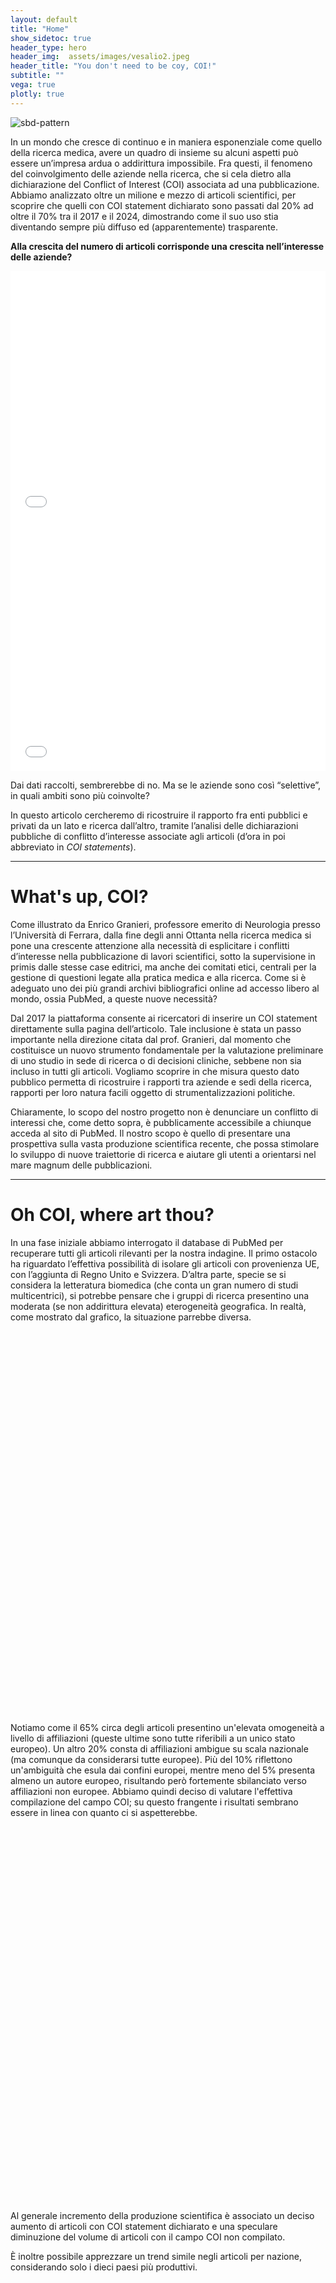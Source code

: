 ```yaml
---
layout: default
title: "Home"
show_sidetoc: true
header_type: hero
header_img:  assets/images/vesalio2.jpeg
header_title: "You don't need to be coy, COI!"
subtitle: ""
vega: true
plotly: true
---
```


<div class="full-width-wrapper">
    <img src="{{ site.baseurl }}/assets/images/header copy.svg" alt="sbd-pattern" class="full-width-image">
</div>

In un mondo che cresce di continuo e in maniera esponenziale come quello della ricerca medica, avere un quadro di insieme su alcuni aspetti può essere un’impresa ardua o addirittura impossibile. Fra questi, il fenomeno del coinvolgimento delle aziende nella ricerca, che si cela dietro alla dichiarazione del Conflict of Interest (COI) associata ad una pubblicazione.
Abbiamo analizzato oltre un milione e mezzo di articoli scientifici, per scoprire che quelli con COI statement dichiarato sono passati dal 20% ad oltre il 70% tra il 2017 e il 2024, dimostrando come il suo uso stia diventando sempre più diffuso ed (apparentemente) trasparente.

<strong>Alla crescita del numero di articoli corrisponde una crescita nell’interesse delle aziende?</strong>

<div style="height: 400px; width: 100%;">
  <iframe 
    src="/g2-2025-website/assets/charts/perc_empty_tagged.html"
    width="100%"
    height="100%"
    frameborder="0"
    style="border: none;"
    title="Percentuale_COI">
  </iframe>
</div>

<div style="height: 400px; width: 100%;">
  <iframe 
    src="/g2-2025-website/assets/charts/areas_empty_vs_tagged.html"
    width="100%"
    height="100%"
    frameborder="0"
    style="border: none;"
    title="Aree COI vuoto/non vuoto">
  </iframe>
</div>


Dai dati raccolti, sembrerebbe di no. Ma se le aziende sono così “selettive”, in quali ambiti sono più coinvolte? 

In questo articolo cercheremo di ricostruire il rapporto fra enti pubblici e privati da un lato e ricerca dall’altro, tramite l’analisi delle dichiarazioni pubbliche di conflitto d’interesse associate agli articoli (d’ora in poi abbreviato in <em>COI statements</em>).

---

<h1 class="text-center">What's up, COI?</h1>

Come illustrato da Enrico Granieri, professore emerito di Neurologia presso l’Università di Ferrara, dalla fine degli anni Ottanta nella ricerca medica si pone una crescente attenzione alla necessità di esplicitare i conflitti d’interesse nella pubblicazione di lavori scientifici, sotto la supervisione in primis dalle stesse case editrici, ma anche dei comitati etici, centrali per la gestione di questioni legate alla pratica medica e alla ricerca.
Come si è adeguato uno dei più grandi archivi bibliografici online ad accesso libero al mondo, ossia PubMed, a queste nuove necessità?

Dal 2017 la piattaforma consente ai ricercatori di inserire un COI statement direttamente sulla pagina dell’articolo. Tale inclusione è stata un passo importante nella direzione citata dal prof. Granieri, dal momento che costituisce un nuovo strumento fondamentale per la valutazione preliminare di uno studio in sede di ricerca o di decisioni cliniche, sebbene non sia incluso in tutti gli articoli.
Vogliamo scoprire in che misura questo dato pubblico permetta di ricostruire i rapporti tra aziende e sedi della ricerca, rapporti per loro natura facili oggetto di strumentalizzazioni politiche.

Chiaramente, lo scopo del nostro progetto non è denunciare un conflitto di interessi che, come detto sopra, è pubblicamente accessibile a chiunque acceda al sito di PubMed. Il nostro scopo è quello di presentare una prospettiva sulla vasta produzione scientifica recente, che possa stimolare lo sviluppo di nuove traiettorie di ricerca e aiutare gli utenti a orientarsi nel mare magnum delle pubblicazioni.

---

<h1 class="text-center">Oh COI, where art thou?</h1>

<p>In una fase iniziale abbiamo interrogato il database di PubMed per recuperare tutti gli articoli rilevanti per la nostra indagine. Il primo ostacolo ha riguardato l’effettiva possibilità di isolare gli articoli con provenienza UE, con l’aggiunta di Regno Unito e Svizzera. D’altra parte, specie se si considera la letteratura biomedica (che conta un gran numero di studi multicentrici), si potrebbe pensare che i gruppi di ricerca presentino una moderata (se non addirittura elevata) eterogeneità geografica. In realtà, come mostrato dal grafico, la situazione parrebbe diversa.</p>

<!-- Chart container with proper spacing -->
<div style="width: 600px; height: 600px; margin: 20px auto; overflow: hidden;">
  <vegachart 
    schema-url="/g2-2025-website/assets/charts/geo_distribution_chart.json"
    style="width: 100%; height: 100%; display: block;">
  </vegachart>
</div>

<p style="clear: both; margin-top: 20px;">Notiamo come il 65% circa degli articoli presentino un'elevata omogeneità a livello di affiliazioni (queste ultime sono tutte riferibili a un unico stato europeo). Un altro 20% consta di affiliazioni ambigue su scala nazionale (ma comunque da considerarsi tutte europee). Più del 10% riflettono un'ambiguità che esula dai confini europei, mentre meno del 5% presenta almeno un autore europeo, risultando però fortemente sbilanciato verso affiliazioni non europee. Abbiamo quindi deciso di valutare l'effettiva compilazione del campo COI; su questo frangente i risultati sembrano essere in linea con quanto ci si aspetterebbe.</p>


<div style="width: 1000px; height: 600px; margin: 10px auto; overflow: hidden;">
  <vegachart 
    schema-url="/g2-2025-website/assets/charts/COI_year.json"
    style="width: 100%; height: 100%; display: block;">
  </vegachart>
</div>

Al generale incremento della produzione scientifica è associato un deciso aumento di articoli con COI statement dichiarato e una speculare diminuzione del volume di articoli con il campo COI non compilato.

È inoltre possibile apprezzare un trend simile negli articoli per nazione, considerando solo i dieci paesi più produttivi.

<div style="width: 1000px; height: 600px; margin: 10px auto; overflow: hidden;">
  <vegachart 
    schema-url="/g2-2025-website/assets/charts/trend_disclosure_eu_chart.json"
    style="width: 100%; height: 100%; display: block;">
  </vegachart>
</div>

La produzione scientifica polacca in questo senso mostra un incremento percentuale decisamente superiore alla media. A tal proposito è possibile riscontrare un elevato numero di COI dichiarato in buona parte dei paesi dell’Est Europa (oltre alla Norvegia), come osservabile nella mappa sottostante.

inserire mappa

La Romania da questo punto di vista detiene il record di articoli con COI dichiarato rispetto all’intera produzione scientifica pubblicata su PubMed, con oltre il 65% di articoli con un conflitto di interesse disponibile pubblicamente.


<div style="width: 900px; height: 600px; margin: 10px auto; overflow: hidden;">
  <vegachart 
    schema-url="/g2-2025-website/assets/charts/top10_disclosure_eu_chart.json"
    style="width: 100%; height: 100%; display: block;">
  </vegachart>
</div>


<h1 class="text-center">What did you major in, COI?</h1>

Una volta ottenuto il nostro dataset, il problema è stato quello di classificare gli articoli per disciplina medica.
In un arco temporale di non più di dieci anni sono centinaia le nuove malattie (si pensi banalmente al COVID) che richiedono approcci terapeutici innovativi che sfuggono alle classificazioni precedenti. Un altro problema da non sottovalutare è la mancanza di standardizzazione tra terminologia medica.

Il nostro problema tuttavia non era semplicemente quello di arrivare alle ‘foglie dell’albero’, quanto piuttosto di ricercare i ‘rami principali’. 

In un contesto in cui la ridondanza di termini specifici può fuorviare, è necessario un sistema in grado di  compiere un’ astrazione di alto livello. Per questo scopo abbiamo sfruttato le potenzialità di MedGemma, un LLM sviluppato da Google e specializzato sui testi medici.

Qui i nostri primi risultati.

<div class="flourish-embed flourish-bar-chart-race" data-src="visualisation/24243729"><script src="https://public.flourish.studio/resources/embed.js"></script><noscript><img src="https://public.flourish.studio/visualisation/24243729/thumbnail" width="100%" alt="bar-chart-race visualization" /></noscript></div>
 
Il grafico mostra dinamicamente il numero di articoli per le 10 aree mediche più frequenti. In questa ‘corsa di pubblicazioni’ è possibile vedere la rapida salita della categoria ‘Infectious Disease’, di pari passo con ‘Immunology’, in concomitanza del 2020-2021. Rimane comunque preponderante la ricerca scientifica su un tema di grande interesse da sempre: l’oncologia. 
L’esplosione di pubblicazioni riguardo ‘Immunology’ e 'Infectious disease’  si vede ancora meglio nel seguente line-plot. Il grafico riporta la differenza, rispetto all’anno precedente (e per categoria medica), nel numero di pubblicazioni.


<div style="width: 1000px; height: 600px; margin: 10px auto; overflow: hidden;">
  <vegachart 
    schema-url="/g2-2025-website/assets/charts/increment_chart.json"
    style="width: 75%; height: 75%; display: block;">
  </vegachart>
</div>

 Nel 2020 il numero di pubblicazioni riguardanti malattie infettive è aumentato di quasi il 98%, ed è interessante notare come in quell’anno siano praticamente raddoppiati anche gli articoli di ambito psichiatrico (+ 84%). Anche questo dato è da intendersi come un possibile effetto del COVID-19 e le successive restrizioni.


<h1 class="text-center">You don't know where your interest lies, COI...</h1>

Ma come collegare aziende e articolo a partire dal COI statement? Applicando un modello di elaborazione del testo, abbiamo identificato 121 tra aziende e enti con una presenza rilevante nelle pubblicazioni considerate.

immg

Abbiamo potuto distinguere due classi di articoli: da un lato, quelli nella cui dichiarazione di COI non era citata alcuna azienda; dall’altro, quelli in cui sono state citate una o più aziende.

Come mostrato dal grafico qui sotto, gli articoli del secondo tipo, che citano qualche azienda nel COI, sono cresciuti costantemente nel periodo osservato, passando da circa 10.000 nel 2017 a quasi 35.000 nel 2024. Questo aumento potrebbe riflettere il progressivo adeguamento a questa nuova funzione di PubMed.

<div style="height: 400px; width: 100%;">
  <iframe 
    src="/g2-2025-website/assets/charts/nb_tagged_articles_year.html"
    width="100%"
    height="100%"
    frameborder="0"
    style="border: none;"
    title="Aziende cit line">
  </iframe>
</div>


Questa tendenza sembra essere proporzionale all’aumento generale delle pubblicazioni in cui la dichiarazione COI è presente, a loro volta aumentate molto rapidamente durante il periodo di nostro interesse, mostrando di nuovo una progressiva adeguazione a questa integrazione del sito. Si mantiene, però, pressoché costante negli anni l’incidenza dei due tipi di articoli sul totale: approssimativamente, durante gli anni che abbiamo osservato, una dichiarazione su dieci cita effettivamente delle aziende, mentre le restanti nove non hanno niente da dichiarare. 

Ma come si distribuiscono le 121 aziende identificate rispetto a questi articoli?

Nel grafico sottostante si vede come poche aziende siano presenti nella maggior parte degli articoli, accanto a molte altre che appaiono ognuna in pochi articoli. Le prime cinque aziende, in particolare, si distaccano dalle altre per il gran numero di articoli in cui sono presenti, mentre per le successive la frequenza cala rapidamente, con la maggior parte delle aziende presente in meno di 5.000 articoli ciascuna, grosso modo un decimo delle top 5.

<div style="height: 400px; width: 100%;">
  <iframe 
    src="/g2-2025-website/assets/charts/company_freq_distrib_scatter.html"
    width="100%"
    height="100%"
    frameborder="0"
    style="border: none;"
    title="Aziende cit line">
  </iframe>
</div>

Nel grafico sottostante vediamo le top aziende per frequenza. Si noti che le prime 5 aziende compaiono ciascuna in quasi il 25% degli articoli del dataset (la prima addirittura nel 28%).  Nel grafico sottostante vediamo infatti come più del 50% degli articoli contengono almeno una di queste top 5.

<div style="height: 600px; width: 100%;">
  <iframe 
    src="/g2-2025-website/assets/charts/most_frequent_companies_bar.html"
    width="100%"
    height="100%"
    frameborder="0"
    style="border: none;"
    title="Aziende cit line">
  </iframe>
</div>

<div style="height: 400px; width: 100%;">
  <iframe 
    src="/g2-2025-website/assets/charts/donut_top5_coverage.html"
    width="100%"
    height="100%"
    frameborder="0"
    style="border: none;"
    title="Aziende cit line">
  </iframe>
</div>

---

<h1 class="text-center">That COI really tied the room together...</h1>

Una volta individuate le top aziende presenti nei COI statements processati, abbiamo condotto una prima analisi confrontando la loro frequenza con il fatturato degli ultimi 12 mesi.

<div style="width: 600px; height: 350px; margin: 10px auto; overflow: hidden;">
  <vegachart 
    schema-url="/g2-2025-website/assets/charts/scatter_tags_vs_revenues.json"
    style="width: 100%; height: 100%; display: block;">
  </vegachart>
</div>

Osservando i dati per 51 delle aziende considerate, si può vedere che i due aspetti rappresentati sembrano andare relativamente di pari passo: maggiore disponibilità economica sembra correlare positivamente con un maggiore coinvolgimento nella ricerca.

E come si distribuisce l’influenza delle aziende sul complesso delle aree mediche?

{% include plotly-graph.html id="grafico2" file="sankey_azi_aree" height="600px" %}

In questo grafico è possibile osservare un equilibrio pressoché perfetto nell’interesse per l’oncologia, mentre neurologia vede una netta preminenza di Roche e Novartis.

---

<h1 class="text-center">And now… COInnect the nodes!</h1>

Per cercare di catturare in maniera più significativa il rapporto che intercorre fra aziende e gruppi di ricerca, abbiamo deciso di considerare anche la rete di citazioni sottostante alla vasta selva di articoli che avevamo a disposizione. Abbiamo quindi costruito un grafo capace di descrivere, per quanto possibile, le relazioni fra articoli. All’analisi della struttura del grafo si è accompagnata piuttosto naturalmente l’individuazione delle comunità di ricerca più interessanti. Ogni comunità è stata etichettata con un vettore di cinque discipline mediche.

Un esempio su tutti la comunità Sars-Cov, rappresentata dal vettore ['Infectious Disease', 'Immunology', 'Pulmonology', 'Epidemiology', 'Virology'], con oltre 71 mila articoli (con COI dichiarato) e un picco di oltre 17 mila articoli per il solo 2021 (scesi a 8600 circa nel 2024).

Per testare l’interesse delle aziende in aree mediche più specifiche, abbiamo deciso di considerare la percentuale di occorrenza di una o più aziende all’interno dei COI statement associati a ciascuna comunità.

<div style="width: 1200px; height: 350px; margin: 10px auto; overflow: hidden;">
  <vegachart 
    schema-url="/g2-2025-website/assets/charts/perc_articoli_finan_comm.json"
    style="width: 100%; height: 100%; display: block;">
  </vegachart>
</div>

Come è possibile osservare dal grafico, sono sei le comunità che superano la soglia del 20% di articoli che citano almeno un’azienda all’interno della propria dichiarazione.  

Anche in questo caso, come già fatto per le aree mediche, abbiamo deciso di studiare l’influenza delle aziende più interessate alle comunità in oggetto.

{% include plotly-graph.html id="grafico3" file="sankey_comm_az.html" height="600px" %}

Anche qui compaiono le ubique Novartis e Astrazeneca, lasciando spazio tuttavia ad aziende relativamente più piccole come l’italiana Chiesi Pharmaceuticals che, com’è possibile apprezzare nel grafico, supporta un numero considerevole di articoli ‘influenti’ all’interno della comunità 17.
E tuttavia, come nel caso del Sankey precedente (che metteva in rapporto aziende ed aree mediche), notiamo come l’apporto delle aziende all’interno delle comunità sia piuttosto equilibrato, al netto delle pur interessanti differenze. 

È lecito supporre che le aziende non prediligano un’area medica piuttosto che un’altra, ma si distribuiscano equamente sull’intera ‘superficie’ di ricerca. Come intendere dunque in maniera non banale il rapporto finora analizzato?
Lo spunto decisivo proviene direttamente dalla definizione delle comunità. Queste ultime non rappresentano semplicemente una modellazione ulteriore (più ‘granulare’ e ‘concreta’) della tassonomia medica stabilita precedentemente. Aggregando le informazioni presenti nei titoli dei lavori delle comunità più supportate attraverso l’impiego di wordcloud opportunamente limate è possibile osservare qualcosa di molto interessante.

In conclusione sembrerebbe che le comunità di ricerca non si vengano a determinare sulla base della semplice contiguità tra aree mediche, ma si inseriscano piuttosto nella tradizione di ricerca riguardante un particolare gruppo di patologie o disturbi. E allo stesso modo è da intendersi l’interesse delle aziende nei confronti delle comunità: vengono privilegiate in questo senso le malattie croniche che richiedono una cura costante.

<ul>
  <li>Comunità 8: Insufficienza cardiaca/diabete</li>
  <li>Comunità 17: Fibrosi cistica/malattia polmonare ostruttiva</li>
  <li>Comunità 19: Steatosi epatica/epatite/epatocarcinoma</li>
  <li>Comunità 22: Artite reumatoide, dermatite atipica, spondiloartrite</li>
  <li>Comunità 32: Apnea del sonno / emicrania / botulino / bruxismo</li>
  <li>Comunità 33 : Malattie genetiche rare (Fabry, Von Willebrand)</li>
</ul>


Abbiamo discusso questi risultati con la Dr.ssa Carmen Barbato (Neurologia ospedale Santa Maria Annunziata, Firenze), il Dr. Alessandro Sodero (Neurologo ricercatore presso l’IRCCS di FIrenze) ed il Prof. Enrico Granieri.

Analizzando con loro la composizione delle malattie all’interno delle varie comunità, è emerso che almeno per alcune di esse è possibile ritrovare una ragione fisiopatologica che le spiega.
La comunità 32 in particolare accomuna articoli che trattano categorie mediche apparentemente molto distanti tra loro (Neurology, Odontoiatria, Malattia coronarica). Un possibile trait d'union tra queste patologie è invece la Obstructive Sleep Apnoea Syndrome (OSAS), una malattia che determinando russamento ed apnee notturne può provocare bruxismo (semplicisticamente ‘digrignare i denti’, un problema odontoiatrico che si può curare con iniezioni di botulino), ipertensione  e problemi coronarici, e soprattutto emicrania e cefalea. 

Crediamo che la scoperta di tali comunità così ben definite e distinte tra loro sia meritevole di ulteriori approfondimenti e spunti anche da parte degli esperti di ciascun dominio. Ciò che appare certo è che queste comunità si vengono a creare attorno a gruppi di malattie che hanno in primis la caratteristica della multi-complessità, e della necessità di far dialogare tra loro gruppi di ricerca di diversi settori medici. 

---

Questo studio ha dimostrato che l’adozione del COI statement è un fenomeno in crescita sempre maggiore. Abbiamo scoperto un trend in costante aumento ed, in un prossimo futuro, è ragionevole pensare che la sua adozione divenga ubiquitaria. 
Abbiamo analizzato la frequenza di comparsa delle principali aziende coinvolte nei COI e ci siamo accorti che, soprattutto le aziende più grandi tendono a distribuirsi in maniera omogenea tra le varie discipline mediche. Sembra inoltre che la percentuale di articoli con un supporto privato non sia incrementato negli anni.

Dopo aver analizzato la variazione in determinate categorie mediche, possiamo dire che stimoli esogeni (come ad esempio il COVID) influenzano pesantemente il tasso della produzione scientifica. In questo contesto, abbiamo notato che il numero delle pubblicazioni scientifiche, adottato come ‘indice’ della qualità della produzione scientifica potrebbe essere fuorviante, soprattutto considerando il sempre maggior numero di articoli.

Questo studio mette in luce che, all’interno della rete Pubmed, esistono comunità di articoli (e dunque enti di ricerca, ricercatori e ricercatrici) altamente connessi tra loro attorno a patologie caratterizzate da multi-complessità o multi-morbidità la cui natura è da caratterizzare ulteriormente. 













